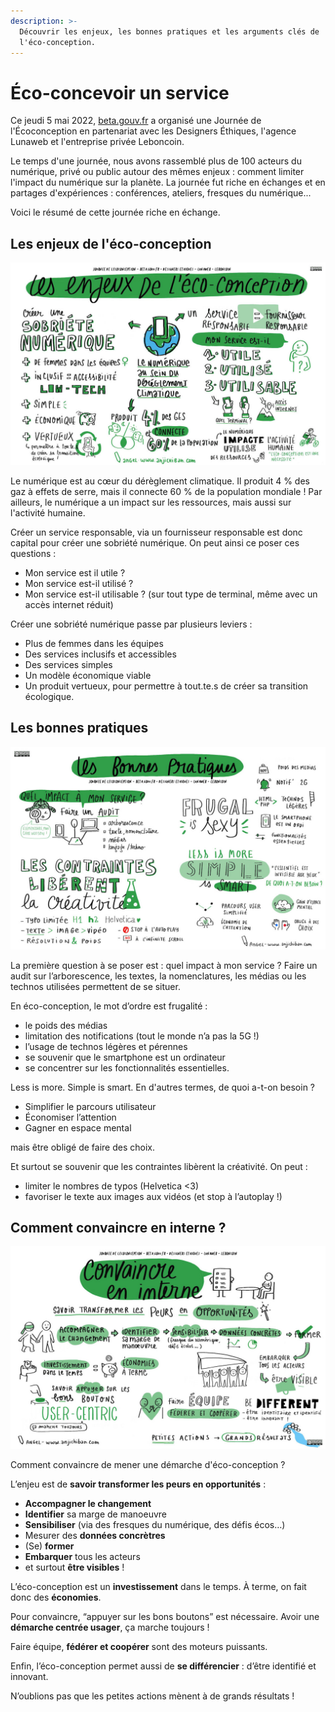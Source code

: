 ```yaml
---
description: >-
  Découvrir les enjeux, les bonnes pratiques et les arguments clés de
  l'éco-conception.
---
```


# Éco-concevoir un service

Ce jeudi 5 mai 2022, [beta.gouv.fr](http://beta.gouv.fr) a organisé une Journée de l'Écoconception en partenariat avec les Designers Éthiques, l'agence Lunaweb et l'entreprise privée Leboncoin.

Le temps d'une journée, nous avons rassemblé plus de 100 acteurs du numérique, privé ou public autour des mêmes enjeux : comment limiter l'impact du numérique sur la planète. La journée fut riche en échanges et en partages d'expériences : conférences, ateliers, fresques du numérique...

Voici le résumé de cette journée riche en échange.

## Les enjeux de l'éco-conception

![](<../../.gitbook/assets/image (23).png>)

Le numérique est au cœur du dérèglement climatique. Il produit 4 % des gaz à effets de serre, mais il connecte 60 % de la population mondiale ! Par ailleurs, le numérique a un impact sur les ressources, mais aussi sur l'activité humaine.

Créer un service responsable, via un fournisseur responsable est donc capital pour créer une sobriété numérique. On peut ainsi ce poser ces questions :

* Mon service est il utile ?
* Mon service est-il utilisé ?
* Mon service est-il utilisable ? (sur tout type de terminal, même avec un accès internet réduit)

Créer une sobriété numérique passe par plusieurs leviers :

* Plus de femmes dans les équipes
* Des services inclusifs et accessibles
* Des services simples
* Un modèle économique viable
* Un produit vertueux, pour permettre à tout.te.s de créer sa transition écologique.

## Les bonnes pratiques

![](../../.gitbook/assets/image.png)

La première question à se poser est : quel impact à mon service ? Faire un audit sur l’arborescence, les textes, la nomenclatures, les médias ou les technos utilisées permettent de se situer.

En éco-conception, le mot d’ordre est frugalité :

* le poids des médias
* limitation des notifications (tout le monde n’a pas la 5G !)
* l’usage de technos légères et pérennes
* se souvenir que le smartphone est un ordinateur
* se concentrer sur les fonctionnalités essentielles.

Less is more. Simple is smart. En d'autres termes, de quoi a-t-on besoin ?

* Simplifier le parcours utilisateur
* Économiser l’attention
* Gagner en espace mental

mais être obligé de faire des choix.

Et surtout se souvenir que les contraintes libèrent la créativité. On peut :

* limiter le nombres de typos (Helvetica <3)
* favoriser le texte aux images aux vidéos (et stop à l’autoplay !)

## **Comment convaincre en interne ?**



![](<../../.gitbook/assets/image (24).png>)

Comment convaincre de mener une démarche d'éco-conception ?

L’enjeu est de **savoir transformer les peurs en opportunités** :

* **Accompagner le changement**
* **Identifier** sa marge de manoeuvre
* **Sensibiliser** (via des fresques du numérique, des défis écos…)
* Mesurer des **données concrètres**
* (Se) **former**
* **Embarquer** tous les acteurs
* et surtout **être visibles** !

L’éco-conception est un **investissement** dans le temps. À terme, on fait donc des **économies**.

Pour convaincre, “appuyer sur les bons boutons” est nécessaire. Avoir une **démarche centrée usager**, ça marche toujours !

Faire équipe, **fédérer et coopérer** sont des moteurs puissants.

Enfin, l’éco-conception permet aussi de **se différencier** : d’être identifié et innovant.

N’oublions pas que les petites actions mènent à de grands résultats !
